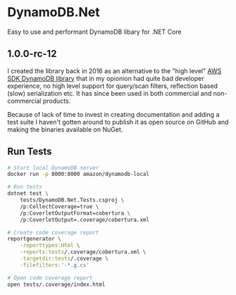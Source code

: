 # DynamoDB.Net

Easy to use and performant DynamoDB libary for .NET Core  


## 1.0.0-rc-12

I created the library back in 2016 as an alternative to the "high level" [AWS SDK DynamoDB library](https://docs.aws.amazon.com/amazondynamodb/latest/developerguide/DotNetSDKHighLevel.html) that in my opionion had quite bad developer experience, no high level support for query/scan filters, reflection based (slow) serialization etc. It has since been used in both commercial and non-commercial products.  

Because of lack of time to invest in creating documentation and adding a test suite I haven't gotten around to publish it as open source on GitHub and making the binaries available on NuGet.  


## Run Tests

```sh
# Start local DynamoDB server
docker run -p 8000:8000 amazon/dynamodb-local

# Run tests
dotnet test \
    tests/DynamoDB.Net.Tests.csproj \
    /p:CollectCoverage=true \
    /p:CoverletOutputFormat=cobertura \
    /p:CoverletOutput=.coverage/cobertura.xml

# Create code coverage report
reportgenerator \
    -reporttypes:Html \
    -reports:tests/.coverage/cobertura.xml \
    -targetdir:tests/.coverage \
    -filefilters:'-*.g.cs'

# Open code coverage report
open tests/.coverage/index.html
```
